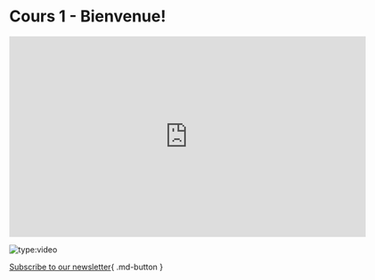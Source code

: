 # Cours 1 - Bienvenue!

<iframe src="https://cmontmorency365.sharepoint.com/sites/Test814/_layouts/15/embed.aspx?UniqueId=c19c5847-3ea7-4ca6-a98b-0f0feb39d062&embed=%7B%22ust%22%3Atrue%2C%22hv%22%3A%22CopyEmbedCode%22%7D&referrer=StreamWebApp&referrerScenario=EmbedDialog.Create" width="640" height="360" frameborder="0" scrolling="no" allowfullscreen title="01_medias_pour_capsules.mp4"></iframe>

![type:video](https://cmontmorency365-my.sharepoint.com/:v:/g/personal/lora_boisvert_cmontmorency_qc_ca/EVmoKapTOL1Am-kdZ2p9yTYBpBSGgi6B7rUxMS46wNZfLw?e=b1og10)

[Subscribe to our newsletter](https://cmontmorency365-my.sharepoint.com/:v:/g/personal/lora_boisvert_cmontmorency_qc_ca/EVmoKapTOL1Am-kdZ2p9yTYBpBSGgi6B7rUxMS46wNZfLw?e=b1og10){ .md-button }


